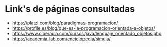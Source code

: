 # **Link's de páginas consultadas**
- <https://platzi.com/blog/paradigmas-programacion/>
- <https://profile.es/blog/que-es-la-programacion-orientada-a-objetos/>
- <https://www.ciberaula.com/cursos/java/lenguaje_orientado_objetos.php>
- <https://academia-lab.com/enciclopedia/simula/>
